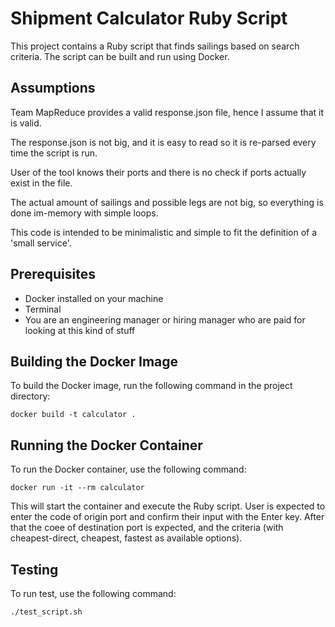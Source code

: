 # Shipment Calculator Ruby Script

This project contains a Ruby script that finds sailings based on search criteria. The script can be built and run using Docker.

## Assumptions

Team MapReduce provides a valid response.json file, hence I assume that it is valid.

The response.json is not big, and it is easy to read so it is re-parsed every time the script is run.

User of the tool knows their ports and there is no check if ports actually exist in the file.

The actual amount of sailings and possible legs are not big, so everything is done im-memory with simple loops.

This code is intended to be minimalistic and simple to fit the definition of a 'small service'.

## Prerequisites

- Docker installed on your machine
- Terminal
- You are an engineering manager or hiring manager who are paid for looking at this kind of stuff

## Building the Docker Image

To build the Docker image, run the following command in the project directory:

```
docker build -t calculator .
```

## Running the Docker Container

To run the Docker container, use the following command:

```
docker run -it --rm calculator
```

This will start the container and execute the Ruby script.
User is expected to enter the code of origin port and confirm their input with the Enter key. After that the coee of destination port is expected, and the criteria (with cheapest-direct, cheapest, fastest as available options).

## Testing

To run test, use the following command:

```
./test_script.sh
```
